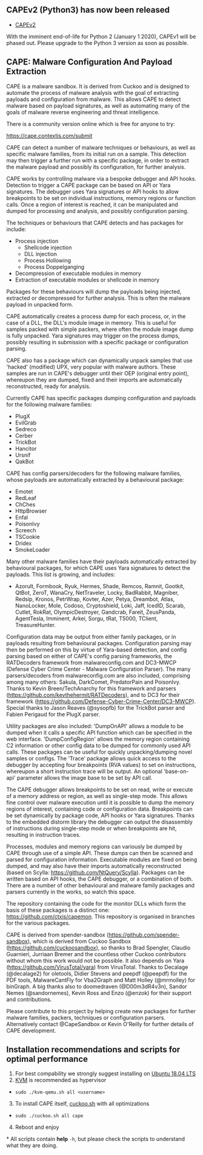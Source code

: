 ## CAPEv2 (Python3) has now been released
* [CAPEv2](https://github.com/kevoreilly/CAPEv2)

With the imminent end-of-life for Python 2 (January 1 2020), CAPEv1 will be phased out. Please upgrade to the Python 3 version as soon as possible.

## CAPE: Malware Configuration And Payload Extraction

CAPE is a malware sandbox. It is derived from Cuckoo and is designed to automate the process of malware analysis with the goal of extracting payloads and configuration from malware. This allows CAPE to detect malware based on payload signatures, as well as automating many of the goals of malware reverse engineering and threat intelligence.

There is a community version online which is free for anyone to try:

https://cape.contextis.com/submit

CAPE can detect a number of malware techniques or behaviours, as well as specific malware families, from its initial run on a sample. This detection may then trigger a further run with a specific package, in order to extract the malware payload and possibly its configuration, for further analysis.

CAPE works by controlling malware via a bespoke debugger and API hooks. Detection to trigger a CAPE package can be based on API or Yara signatures. The debugger uses Yara signatures or API hooks to allow breakpoints to be set on individual instructions, memory regions or function calls. Once a region of interest is reached, it can be manipulated and dumped for processing and analysis, and possibly configuration parsing.

The techniques or behaviours that CAPE detects and has packages for include:
- Process injection
    - Shellcode injection
    - DLL injection
    - Process Hollowing
    - Process Doppelganging
- Decompression of executable modules in memory
- Extraction of executable modules or shellcode in memory

Packages for these behaviours will dump the payloads being injected, extracted or decompressed for further analysis. This is often the malware payload in unpacked form.

CAPE automatically creates a process dump for each process, or, in the case of a DLL, the DLL's module image in memory. This is useful for samples packed with simple packers, where often the module image dump is fully unpacked. Yara signatures may trigger on the process dumps, possibly resulting in submission with a specific package or configuration parsing.

CAPE also has a package which can dynamically unpack samples that use 'hacked' (modified) UPX, very popular with malware authors. These samples are run in CAPE's debugger until their OEP (original entry point), whereupon they are dumped, fixed and their imports are automatically reconstructed, ready for analysis.

Currently CAPE has specific packages dumping configuration and payloads for the following malware families:
- PlugX
- EvilGrab
- Sedreco
- Cerber
- TrickBot
- Hancitor
- Ursnif
- QakBot

CAPE has config parsers/decoders for the following malware families, whose payloads are automatically extracted by a behavioural package:
- Emotet
- RedLeaf
- ChChes
- HttpBrowser
- Enfal
- PoisonIvy
- Screech
- TSCookie
- Dridex
- SmokeLoader

Many other malware families have their payloads automatically extracted by behavioural packages, for which CAPE uses Yara signatures to detect the payloads. This list is growing, and includes:
- Azorult, Formbook, Ryuk, Hermes, Shade, Remcos, Ramnit, Gootkit, QtBot, ZeroT, WanaCry, NetTraveler, Locky, BadRabbit, Magniber, Redsip, Kronos, PetrWrap, Kovter, Azer, Petya, Dreambot, Atlas, NanoLocker, Mole, Codoso, Cryptoshield, Loki, Jaff, IcedID, Scarab, Cutlet, RokRat, OlympicDestroyer, Gandcrab, Fareit, ZeusPanda, AgentTesla, Imminent, Arkei, Sorgu, tRat, T5000, TClient, TreasureHunter.
    
Configuration data may be output from either family packages, or in payloads resulting from behavioural packages. Configuration parsing may then be performed on this by virtue of Yara-based detection, and config parsing based on either of CAPE's config parsing frameworks, the RATDecoders framework from malwareconfig.com and DC3-MWCP (Defense Cyber Crime Center - Malware Configuration Parser). The many parsers/decoders from malwareconfig.com are also included, comprising among many others: Sakula, DarkComet, PredatorPain and PoisonIvy. Thanks to Kevin Breen/TechAnarchy for this framework and parsers (https://github.com/kevthehermit/RATDecoders), and to DC3 for their framework (https://github.com/Defense-Cyber-Crime-Center/DC3-MWCP). Special thanks to Jason Reaves (@sysopfb) for the TrickBot parser and Fabien Perigaud for the PlugX parser.

Utility packages are also included: 'DumpOnAPI' allows a module to be dumped when it calls a specific API function which can be specified in the web interface. 'DumpConfigRegion' allows the memory region containing C2 information or other config data to be dumped for commonly used API calls. These packages can be useful for quickly unpacking/dumping novel samples or configs. The 'Trace' package allows quick access to the debugger by accepting four breakpoints (RVA values) to set on instructions, whereupon a short instruction trace will be output. An optional 'base-on-api' parameter allows the image base to be set by API call.

The CAPE debugger allows breakpoints to be set on read, write or execute of a memory address or region, as well as single-step mode. This allows fine control over malware execution until it is possible to dump the memory regions of interest, containing code or configuration data. Breakpoints can be set dynamically by package code, API hooks or Yara signatures. Thanks to the embedded distorm library the debugger can output the disassembly of instructions during single-step mode or when breakpoints are hit, resulting in instruction traces.

Processes, modules and memory regions can variously be dumped by CAPE through use of a simple API. These dumps can then be scanned and parsed for configuration information. Executable modules are fixed on being dumped, and may also have their imports automatically reconstructed (based on Scylla: https://github.com/NtQuery/Scylla). Packages can be written based on API hooks, the CAPE debugger, or a combination of both. There are a number of other behavioural and malware family packages and parsers currently in the works, so watch this space.

The repository containing the code for the monitor DLLs which form the basis of these packages is a distinct one: https://github.com/ctxis/capemon. This repository is organised in branches for the various packages.

CAPE is derived from spender-sandbox (https://github.com/spender-sandbox), which is derived from Cuckoo Sandbox (https://github.com/cuckoosandbox), so thanks to Brad Spengler, Claudio Guarnieri, Jurriaan Bremer and the countless other Cuckoo contributors without whom this work would not be possible. It also depends on Yara (https://github.com/VirusTotal/yara) from VirusTotal. Thanks to Decalage (@decalage2) for oletools, Didier Stevens and peepdf (@peepdf) for the PDF tools, MalwareCantFly for Vba2Graph and Matt Holley (@mrmolley) for binGraph. A big thanks also to doomedraven (@D00m3dR4v3n), Sandor Nemes (@sandornemes), Kevin Ross and Enzo (@enzok) for their support and contributions.

Please contribute to this project by helping create new packages for further malware families, packers, techniques or configuration parsers. Alternatively contact @CapeSandbox or Kevin O'Reilly for further details of CAPE development.


## Installation recommendations and scripts for optimal performance
1. For best compability we strongly suggest installing on [Ubuntu 18.04 LTS](https://ubuntu.com/#download)
2. [KVM](https://github.com/doomedraven/Tools/blob/master/Virtualization/kvm-qemu.sh) is recommended as hypervisor
 * `sudo ./kvm-qemu.sh all <username>`
3. To install CAPE itself, [cuckoo.sh](https://github.com/doomedraven/Tools/blob/master/Cuckoo/cuckoo.sh) with all optimizations
 * `sudo ./cuckoo.sh all cape`
4. Reboot and enjoy

\* All scripts contain __help__ `-h`, but please check the scripts to understand what they are doing.


